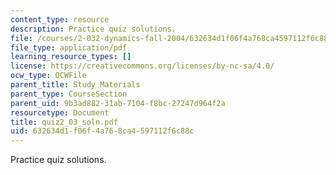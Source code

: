 ```yaml
---
content_type: resource
description: Practice quiz solutions.
file: /courses/2-032-dynamics-fall-2004/632634d1f06f4a768ca4597112f6c88c_quiz2_03_soln.pdf
file_type: application/pdf
learning_resource_types: []
license: https://creativecommons.org/licenses/by-nc-sa/4.0/
ocw_type: OCWFile
parent_title: Study Materials
parent_type: CourseSection
parent_uid: 9b3ad882-31ab-7104-f8bc-27247d964f2a
resourcetype: Document
title: quiz2_03_soln.pdf
uid: 632634d1-f06f-4a76-8ca4-597112f6c88c
---
```

Practice quiz solutions.